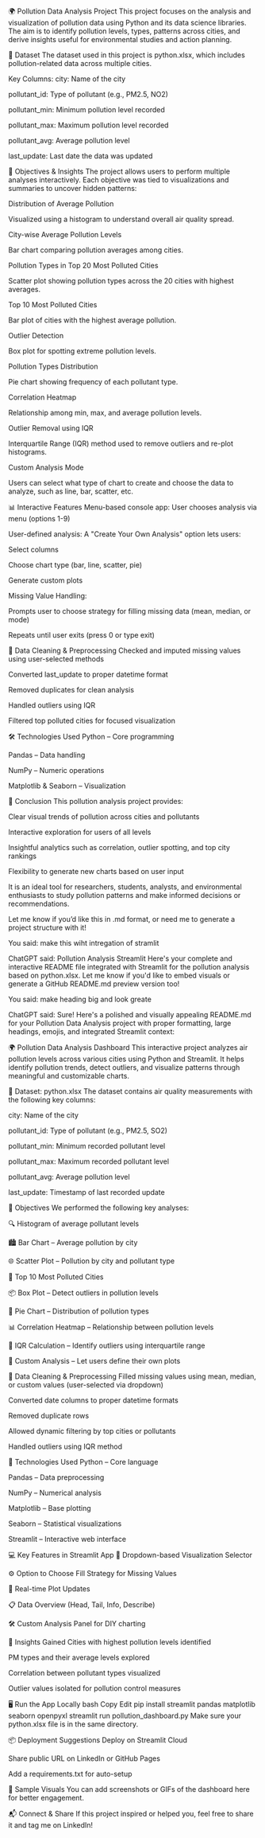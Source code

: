 🌍 Pollution Data Analysis Project
This project focuses on the analysis and visualization of pollution data using Python and its data science libraries. The aim is to identify pollution levels, types, patterns across cities, and derive insights useful for environmental studies and action planning.

📁 Dataset
The dataset used in this project is python.xlsx, which includes pollution-related data across multiple cities.

Key Columns:
city: Name of the city

pollutant_id: Type of pollutant (e.g., PM2.5, NO2)

pollutant_min: Minimum pollution level recorded

pollutant_max: Maximum pollution level recorded

pollutant_avg: Average pollution level

last_update: Last date the data was updated

🎯 Objectives & Insights
The project allows users to perform multiple analyses interactively. Each objective was tied to visualizations and summaries to uncover hidden patterns:

Distribution of Average Pollution

Visualized using a histogram to understand overall air quality spread.

City-wise Average Pollution Levels

Bar chart comparing pollution averages among cities.

Pollution Types in Top 20 Most Polluted Cities

Scatter plot showing pollution types across the 20 cities with highest averages.

Top 10 Most Polluted Cities

Bar plot of cities with the highest average pollution.

Outlier Detection

Box plot for spotting extreme pollution levels.

Pollution Types Distribution

Pie chart showing frequency of each pollutant type.

Correlation Heatmap

Relationship among min, max, and average pollution levels.

Outlier Removal using IQR

Interquartile Range (IQR) method used to remove outliers and re-plot histograms.

Custom Analysis Mode

Users can select what type of chart to create and choose the data to analyze, such as line, bar, scatter, etc.

📊 Interactive Features
Menu-based console app: User chooses analysis via menu (options 1-9)

User-defined analysis: A "Create Your Own Analysis" option lets users:

Select columns

Choose chart type (bar, line, scatter, pie)

Generate custom plots

Missing Value Handling:

Prompts user to choose strategy for filling missing data (mean, median, or mode)

Repeats until user exits (press 0 or type exit)

🧹 Data Cleaning & Preprocessing
Checked and imputed missing values using user-selected methods

Converted last_update to proper datetime format

Removed duplicates for clean analysis

Handled outliers using IQR

Filtered top polluted cities for focused visualization

🛠️ Technologies Used
Python – Core programming

Pandas – Data handling

NumPy – Numeric operations

Matplotlib & Seaborn – Visualization

📌 Conclusion
This pollution analysis project provides:

Clear visual trends of pollution across cities and pollutants

Interactive exploration for users of all levels

Insightful analytics such as correlation, outlier spotting, and top city rankings

Flexibility to generate new charts based on user input

It is an ideal tool for researchers, students, analysts, and environmental enthusiasts to study pollution patterns and make informed decisions or recommendations.

Let me know if you’d like this in .md format, or need me to generate a project structure with it!






You said:
make this wiht intregation of stramlit 


ChatGPT said:
Pollution Analysis Streamlit
Here's your complete and interactive README file integrated with Streamlit for the pollution analysis based on python.xlsx. Let me know if you'd like to embed visuals or generate a GitHub README.md preview version too!






You said:
make heading big and look greate 


ChatGPT said:
Sure! Here's a polished and visually appealing README.md for your Pollution Data Analysis project with proper formatting, large headings, emojis, and integrated Streamlit context:

🌍 Pollution Data Analysis Dashboard
This interactive project analyzes air pollution levels across various cities using Python and Streamlit. It helps identify pollution trends, detect outliers, and visualize patterns through meaningful and customizable charts.

📁 Dataset: python.xlsx
The dataset contains air quality measurements with the following key columns:

city: Name of the city

pollutant_id: Type of pollutant (e.g., PM2.5, SO2)

pollutant_min: Minimum recorded pollutant level

pollutant_max: Maximum recorded pollutant level

pollutant_avg: Average pollution level

last_update: Timestamp of last recorded update

🎯 Objectives
We performed the following key analyses:

🔍 Histogram of average pollutant levels

🏙️ Bar Chart – Average pollution by city

🌐 Scatter Plot – Pollution by city and pollutant type

🚩 Top 10 Most Polluted Cities

📦 Box Plot – Detect outliers in pollution levels

🧪 Pie Chart – Distribution of pollution types

📊 Correlation Heatmap – Relationship between pollution levels

🔎 IQR Calculation – Identify outliers using interquartile range

🧠 Custom Analysis – Let users define their own plots

🧹 Data Cleaning & Preprocessing
Filled missing values using mean, median, or custom values (user-selected via dropdown)

Converted date columns to proper datetime formats

Removed duplicate rows

Allowed dynamic filtering by top cities or pollutants

Handled outliers using IQR method

🚀 Technologies Used
Python – Core language

Pandas – Data preprocessing

NumPy – Numerical analysis

Matplotlib – Base plotting

Seaborn – Statistical visualizations

Streamlit – Interactive web interface

💻 Key Features in Streamlit App
📌 Dropdown-based Visualization Selector

⚙️ Option to Choose Fill Strategy for Missing Values

🔄 Real-time Plot Updates

📋 Data Overview (Head, Tail, Info, Describe)

🛠️ Custom Analysis Panel for DIY charting

📌 Insights Gained
Cities with highest pollution levels identified

PM types and their average levels explored

Correlation between pollutant types visualized

Outlier values isolated for pollution control measures

🖥️ Run the App Locally
bash
Copy
Edit
pip install streamlit pandas matplotlib seaborn openpyxl
streamlit run pollution_dashboard.py
Make sure your python.xlsx file is in the same directory.

📦 Deployment Suggestions
Deploy on Streamlit Cloud

Share public URL on LinkedIn or GitHub Pages

Add a requirements.txt for auto-setup

📸 Sample Visuals
You can add screenshots or GIFs of the dashboard here for better engagement.

📬 Connect & Share
If this project inspired or helped you, feel free to share it and tag me on LinkedIn!
